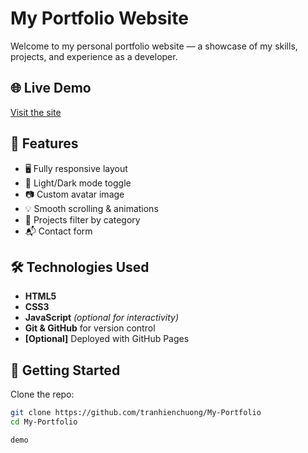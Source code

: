 # My Portfolio Website

Welcome to my personal portfolio website — a showcase of my skills, projects, and experience as a developer.

## 🌐 Live Demo

[Visit the site](https://github.com/tranhienchuong/My-Portfolio) 

## 📁 Features

- 🖥️ Fully responsive layout
- 🌙 Light/Dark mode toggle
- 📷 Custom avatar image
- 💡 Smooth scrolling & animations
- 💼 Projects filter by category
- 📬 Contact form

## 🛠️ Technologies Used

- **HTML5**
- **CSS3**
- **JavaScript** *(optional for interactivity)*
- **Git & GitHub** for version control
- **[Optional]** Deployed with GitHub Pages

## 🚀 Getting Started

Clone the repo:

```bash
git clone https://github.com/tranhienchuong/My-Portfolio
cd My-Portfolio

demo 
